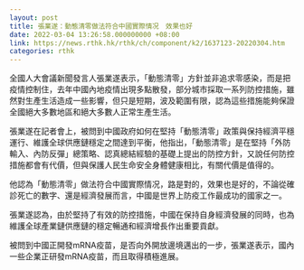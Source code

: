 ```yaml
---
layout: post
title: 張業遂：動態清零做法符合中國實際情况　效果也好
date: 2022-03-04 13:26:58.000000000 +08:00
link: https://news.rthk.hk/rthk/ch/component/k2/1637123-20220304.htm
categories: rthk
---
```


全國人大會議新聞發言人張業遂表示，「動態清零」方針並非追求零感染，而是把疫情控制住，去年中國內地疫情出現多點散發，部分城市採取一系列防控措施，雖然對生產生活造成一些影響，但只是短期，波及範圍有限，認為這些措施能夠保證全國絕大多數地區和絕大多數人正常生產生活。

張業遂在記者會上，被問到中國政府如何在堅持「動態清零」政策與保持經濟平穩運行、維護全球供應鏈穩定之間達到平衡，他指出，「動態清零」是在堅持「外防輸入、內防反彈」總策略、認真總結經驗的基礎上提出的防控方針，又說任何防控措施都會有代價，但與保護人民生命安全身體健康相比，有關代價是值得的。

他認為「動態清零」做法符合中國實際情况，路是對的，效果也是好的，不論從確診死亡的數字、還是經濟發展而言，中國是世界上防疫工作最成功的國家之一。

張業遂認為，由於堅持了有效的防控措施，中國在保持自身經濟發展的同時，也為維護全球產業鏈供應鏈的穩定暢通和經濟增長作出重要貢獻。

被問到中國正開發mRNA疫苗，是否向外開放邊境邁出的一步，張業遂表示，國內一些企業正研發mRNA疫苗，而且取得積極進展。
